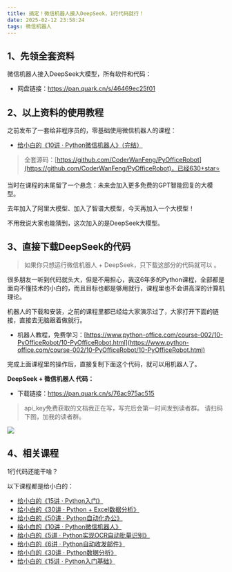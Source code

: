 ```yaml
---
title: 搞定！微信机器人接入DeepSeek，1行代码就行！
date: 2025-02-12 23:58:24
tags: 微信机器人
---
```


## 1、先领全套资料

微信机器人接入DeepSeek大模型，所有软件和代码：

- 网盘链接：https://pan.quark.cn/s/46469ec25f01

## 2、以上资料的使用教程

之前发布了一套给非程序员的，零基础使用微信机器人的课程：

- [给小白的《10讲 · Python微信机器人》（完结）](https://www.python-office.com/course-002/10-PyOfficeRobot/10-PyOfficeRobot.html)

> 全套源码：[https://github.com/CoderWanFeng/PyOfficeRobot](https://github.com/CoderWanFeng/PyOfficeRobot)，已经630+star⭐

当时在课程的末尾留了一个悬念：未来会加入更多免费的GPT智能回复的大模型。

去年加入了阿里大模型、加入了智谱大模型，今天再加入一个大模型！

不用我说大家也能猜到，这次加入的是DeepSeek大模型。


## 3、直接下载DeepSeek的代码

> 如果你只想运行微信机器人 + DeepSeek，只下载这部分的代码就可以 。

很多朋友一听到代码就头大，但是不用担心，我这6年多的Python课程，全部都是面向不懂技术的小白的，而且目标也都是够用就行，课程里也不会讲高深的计算机理论。

机器人的下载和安装，之前的课程里都已经给大家演示过了，大家打开下面的链接，直接去无脑跟着做就行。

- 机器人教程，免费学习：[https://www.python-office.com/course-002/10-PyOfficeRobot/10-PyOfficeRobot.html](https://www.python-office.com/course-002/10-PyOfficeRobot/10-PyOfficeRobot.html)

完成上面课程里的操作后，直接复制下面这个代码，就可以用机器人了。


**DeepSeek + 微信机器人 代码：**

- 下载链接：https://pan.quark.cn/s/76ac975ac515


> api_key免费获取的文档我正在写，写完后会第一时间发到读者群。
> 请扫码下图，加我的读者群。


![](https://cos.python-office.com/group/0816.jpg)



## 4、相关课程

1行代码还能干啥？

以下课程都是给小白的：

- [给小白的《15讲 · Python入门》](https://www.python-office.com/course-002/15-Python/15-Python.html)
- [给小白的《30讲 · Python + Excel数据分析》](http://www.python-office.com/course-002/30-Excel/30-Excel.html)
- [给小白的《50讲 · Python自动化办公》](https://www.python-office.com/course/50-python-office.html)
- [给小白的《10讲 · Python微信机器人》](https://www.python-office.com/course-002/10-PyOfficeRobot/10-PyOfficeRobot.html)
- [给小白的《5讲 · Python实现OCR自动批量识别》](https://www.python-office.com/course-002/5-poocr/5-poocr.html)
- [给小白的《6讲 · Python自动收发邮件》](https://www.python-office.com/course-002/poemail/poemail.html)
- [给小白的《30讲 · Python数据分析》](http://www.python-office.com/course-002/30-Excel/30-Excel.html)
- [给小白的《15讲 · Python入门基础》](http://www.python-office.com/course-002/15-Python/15-Python.html)